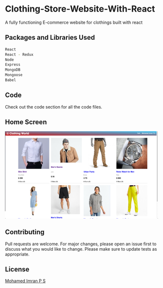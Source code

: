 # Clothing-Store-Website-With-React
A fully functioning E-commerce website for clothings built with react

## Packages and Libraries Used
```bash
React
React - Redux
Node 
Express
MongoDB
Mongoose
Babel
```
## Code
Check out the code section for all the code files.


## Home Screen
![](images/HomeScreen.png)

## Contributing
Pull requests are welcome. For major changes, please open an issue first to discuss what you would like to change.
Please make sure to update tests as appropriate.

## License
[Mohamed Imran P S](https://linkedin.com/in/mohamedimranps)
